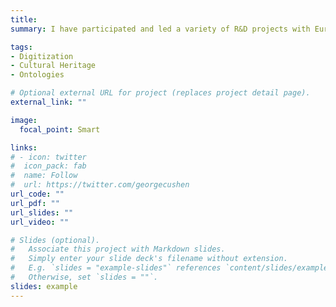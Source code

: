 ```yaml
---
title:
summary: I have participated and led a variety of R&D projects with European and national funding including [BookSpace](http://old.hpclab.ceid.upatras.gr/home.php?action=projects_details&id=30&language=2), [BookTrade](http://old.hpclab.ceid.upatras.gr/home.php?action=projects_details&id=18&language=2), [Digitization of the Hellenic Cultural Content](http://old.hpclab.ceid.upatras.gr/home.php?action=projects_details&id=12&language=2), the [MINERVA](http://www.minervaeurope.org/) project series, [ATHENA](http://www.athenaeurope.eu), and the University of Patras Operational Programme for Education and Initial Vocational Training ([ΕΠΕΑΕΚ II](http://old.hpclab.ceid.upatras.gr/home.php?action=projects_details&id=39&language=2)) as well as its extension with innovative actions for semantic annotations of learning material, intelligent search and semantic interoperability.

tags:
- Digitization
- Cultural Heritage
- Ontologies

# Optional external URL for project (replaces project detail page).
external_link: ""

image:
  focal_point: Smart

links:
# - icon: twitter
#  icon_pack: fab
#  name: Follow
#  url: https://twitter.com/georgecushen
url_code: ""
url_pdf: ""
url_slides: ""
url_video: ""

# Slides (optional).
#   Associate this project with Markdown slides.
#   Simply enter your slide deck's filename without extension.
#   E.g. `slides = "example-slides"` references `content/slides/example-slides.md`.
#   Otherwise, set `slides = ""`.
slides: example
---
```

